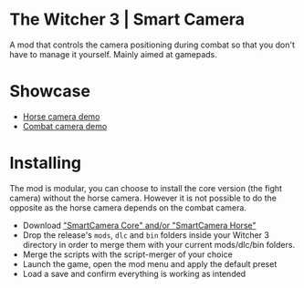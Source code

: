 # The Witcher 3 | Smart Camera
A mod that controls the camera positioning during combat so that you don't have to
manage it yourself. Mainly aimed at gamepads.

# Showcase
 - [Horse camera demo](https://www.youtube.com/watch?v=5oB2PaFDnbI)
 - [Combat camera demo](https://www.youtube.com/watch?v=Rky3QMizNRs)

# Installing
The mod is modular, you can choose to install the core version (the fight camera) without the horse camera. However it is not possible to do the opposite as the horse camera depends on the combat camera.

 - Download ["SmartCamera Core" and/or "SmartCamera Horse"](https://github.com/Aelto/tw3-smart-camera/releases)
 - Drop the release's `mods`, `dlc` and `bin` folders inside your Witcher 3 directory in order to merge them with your current mods/dlc/bin folders.
 - Merge the scripts with the script-merger of your choice
 - Launch the game, open the mod menu and apply the default preset
 - Load a save and confirm everything is working as intended
